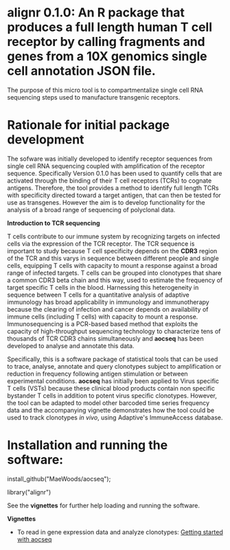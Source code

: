 # alignr 0.1.0: An R package that produces a full length human T cell receptor by calling fragments and genes from a 10X genomics single cell annotation JSON file.

The purpose of this micro tool is to compartmentalize single cell RNA sequencing steps used to manufacture transgenic receptors.

# Rationale for initial package development

The sofware was initially developed to identify receptor sequences from single cell RNA sequencing coupled with amplification of the receptor sequence. Specifically Version 0.1.0 has been used to quantify cells that are activated through the binding of their T cell receptors (TCRs) to cognate antigens. Therefore, the tool provides a method to identify full length TCRs with specificity directed toward a target antigen, that can then be tested for use as transgenes. However the aim is to develop functionality for the analysis of a broad range of sequencing of polyclonal data.

**Introduction to TCR sequencing**

T cells contribute to our immune system by recognizing targets on infected cells via the expression of the TCR receptor. The TCR sequence is important to study because T cell specificity depends on the **CDR3** region of the TCR and this varys in sequence between different people and single cells, equipping T cells with capacity to mount a response against a broad range of infected targets. T cells can be grouped into clonotypes that share a common CDR3 beta chain and this way, used to estimate the frequency of target specific T cells in the blood. Harnessing this heterogeneity in sequence between T cells for a quantitative analysis of adaptive immunology has broad applicability in immunology and immunotherapy because the clearing of infection and cancer depends on availability of immune cells (including T cells) with capacity to mount a response. 
Immunosequencing is a PCR-based based method that exploits the capacity of high-throughput sequencing technology to characterize tens of thousands of TCR CDR3 chains simultaneously and **aocseq** has been developed to analyse and annotate this data.

Specifically, this is a software package of statistical tools that can be used to trace, analyse, annotate and query clonotypes subject to amplification or reduction in frequency following antigen stimulation or between experimental conditions. **aocseq** has initially been applied to Virus specific T cells (VSTs) because these clinical blood products contain non specific bystander T cells in addition to potent virus specific clonotypes. However, the tool can be adapted to model other barcoded time series frequency data and the accompanying vignette demonstrates how the tool could be used to track clonotypes *in vivo*, using Adaptive's ImmuneAccess database. 

# Installation and running the software: 

install_github("MaeWoods/aocseq");

library("alignr")

See the **vignettes** for further help loading and running the software.

**Vignettes**

* To read in gene expression data and analyze clonotypes:
[Getting started with aocseq](./html/vignette.svg)
